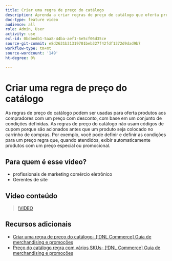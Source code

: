 ```yaml
---
title: Criar uma regra de preço do catálogo
description: Aprenda a criar regras de preço de catálogo que oferta produtos a compradores com um preço com desconto com base em um conjunto de condições definidas.
doc-type: feature video
audience: all
role: Admin, User
activity: use
exl-id: 0bdbedb1-5aa8-44ba-aef1-6e5cf06d35ce
source-git-commit: e8d2631b31319701beb327f42fdf1372d9dad9b7
workflow-type: tm+mt
source-wordcount: '149'
ht-degree: 0%

---
```


# Criar uma regra de preço do catálogo

As regras de preço do catálogo podem ser usadas para oferta produtos aos compradores com um preço com desconto, com base em um conjunto de condições definidas. As regras de preço do catálogo não usam códigos de cupom porque são acionados antes que um produto seja colocado no carrinho de compras. Por exemplo, você pode definir e definir as condições para um preço regra que, quando atendidos, exibir automaticamente produtos com um preço especial ou promocional.

## Para quem é esse vídeo?

- profissionais de marketing comércio eletrônico
- Gerentes de site

## Vídeo conteúdo

>[!VIDEO](https://video.tv.adobe.com/v/343834?quality=12&learn=on)

## Recursos adicionais

- [Criar uma regra de preço do catálogo-  [!DNL Commerce]  Guia de merchandising e promoções](https://experienceleague.adobe.com/docs/commerce-admin/marketing/promotions/catalog-rules/price-rules-catalog-create.html)
- [Preço do catálogo regra com vários SKUs-  [!DNL Commerce]  Guia de merchandising e promoções](https://experienceleague.adobe.com/docs/commerce-admin/marketing/promotions/catalog-rules/price-rule-multiple-sku.html)
